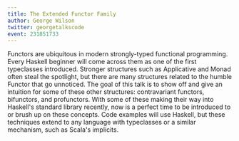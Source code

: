```yaml
---
title: The Extended Functor Family
author: George Wilson
twitter: georgetalkscode
event: 231851733
---
```

Functors are ubiquitous in modern strongly-typed functional programming. Every
Haskell beginner will come across them as one of the first typeclasses
introduced. Stronger structures such as Applicative and Monad often steal the
spotlight, but there are many structures related to the humble Functor that go
unnoticed. The goal of this talk is to show off and give an intuition for some
of these other structures: contravariant functors, bifunctors, and profunctors.
With some of these making their way into Haskell's standard library recently,
now is a perfect time to be introduced to or brush up on these concepts. Code
examples will use Haskell, but these techniques extend to any language with
typeclasses or a similar mechanism, such as Scala's implicits.
